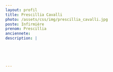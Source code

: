 ```yaml
---
layout: profil
title: Prescillia Cavalli
photo: /assets/css/img/prescillia_cavalli.jpg
poste: Infirmière
prenom: Prescillia
anciennete: 
description: |
 

  

  
---
```

